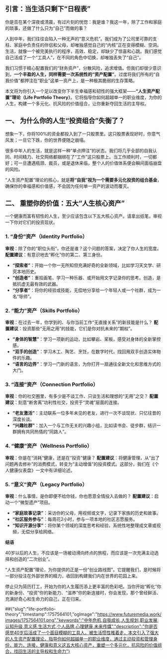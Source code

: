 ## **引言：当生活只剩下“日程表”**

你是否在某个深夜或清晨，有过片刻的恍惚：我是谁？我这一年，除了工作和家庭的琐事，还做了什么只为“自己”而做的事？

人到中年，我们往往会陷入一种无声的“意义危机”。我们成为了公司里可靠的支柱、家庭中负责任的伴侣和父母，却唯独感觉自己的“内核”正在变得模糊、空洞。生活，就像一个被完美执行的程序，高效、稳定，却缺少了惊喜和心跳。我们感觉自己活成了一个“工具人”，在不同的角色中切换，却唯独丢失了“自己”。

我们习惯于精心配置我们的“财务资产”，分散风险，追求增值。但我们却很少意识到，**一个丰盈的人生，同样需要一次系统性的“资产配置”**。过度将我们所有的“自我价值”都押注在“职业”这单一资产上，是一种极其脆弱的生存策略。

本文将为你引入一个足以改变你下半生幸福感和韧性的强大框架——**“人生资产配置”理论（Life Portfolio Theory）**。它将指导你如何超越单一的职业维度，为你的人生，构建一个多元化、抗风险的价值组合，让你重新夺回生活的主导权。

## **一、 为什么你的人生“投资组合”失衡了？**

想象一下，你将100%的资金都投入到了一只股票里。这只股票表现好时，你意气风发；一旦它下跌，你的世界便随之崩塌。

很多中年人的生活，就是这样一种“单点押注”的状态。我们将几乎全部的自我认同、时间精力、社交网络都捆绑在了“工作”这只股票上。当工作顺利时，一切都好；可一旦遭遇瓶颈、裁员，或是退休来临，整个人的价值体系便会瞬间面临崩盘的风险。

“人生资产配置”理论的核心，就是**将“自我”视为一个需要多元化投资的组合基金**，确保你的幸福感和价值感，不会因为任何单一资产的波动而覆灭。

## **二、 重塑你的价值：五大“人生核心资产”**

一个健康而富有韧性的人生，至少应该包含以下五大核心资产。请拿出纸笔，审视一下你对它们的投资现状。

### **1. “身份”资产（Identity Portfolio）**
**审视**：除了你的“职位头衔”，你还是谁？这个问题的答案，决定了你人生的宽度。
**配置建议**：有意识地去“孵化”你的第二、第三身份。
* **“探索者”**：开始一个你一无所知但充满好奇的全新领域，比如学习天文学、研究本地历史。
* **“创造者”**：重拾画笔、学习一种乐器、或开始用文字记录你的思考。创造，是抵抗虚无最有效的武器。
* **“分享者”**：将你的经验或技能，无偿地分享给一个年轻人或一个社群，成为一名“导师”。

### **2. “能力”资产（Skills Portfolio）**
**审视**：在过去一年，你学到的、与你当前工作“无直接关系”的新技能是什么？
**配置建议**：投资那些“无用之用”的技能，它们是你对抗未来的“期权”。
* **“身体的智慧”**：学习一项新的运动，比如攀岩、桨板，感受对身体的全新掌控感。
* **“双手的创造”**：学习木工、陶艺、烹饪，在数字时代，找回用双手创造实体物件的乐趣。
* **“语言的边界”**：学习一门新的语言，为你打开一扇通往全新文化和思维方式的大门。

### **3. “连接”资产（Connection Portfolio）**
**审视**：你的社交圈里，有多少是不谈工作、只谈生活和理想的“无用”之交？
**配置建议**：刻意“断舍离”功利性社交，投资于“灵魂”层面的连接。
* **“老友激活”**：主动联系一位多年未见的老友，进行一次不谈现状、只忆往昔的深度长谈。
* **“兴趣社群”**：加入一个与工作无关的兴趣小组，比如读书会、徒步群，结识一群拥有共同热情的“同路人”。

### **4. “健康”资产（Wellness Portfolio）**
**审视**：你是在“消耗”健康，还是在“投资”健康？
**配置建议**：将健康管理，从“出了问题再去修补”的消费模式，转变为“主动增值”的投资模式。这部分，我们在《个人健康仪表盘》一文中有详细论述。

### **5. “意义”资产（Legacy Portfolio）**
**审视**：什么事情，是你即便不给你钱，你也愿意全情投入去做的？
**配置建议**：启动一个“微型遗产”项目。
* **“家庭故事记录”**：采访你的父母，用视频或文字，记录下家族的历史和故事。
* **“社区服务参与”**：每周花2小时，参与一项本地的社区志愿服务。
* **“知识开源分享”**：将你某个领域的深度思考和经验，系统性地整理成文章或视频，无偿分享给网络。

**结语**

40岁以后的人生，不应该是一场被动滑向终点的旅程，而应该是一次充满主动选择和创造的“二次创业”。

“人生资产配置”理论，为你提供的正是一份“创业路线图”。它提醒我们，是时候将一部分投注在外部世界的精力，收回到构建我们内在世界的花园上来。

停止只为简历打工，开始为你的人生履历添上更丰富的色彩吧。当你开始“孵化”你的新身份、“投资”你的新能力、“滋养”你的新连接时，你会发现，那个曾经鲜活、充满好奇心和生命力的自己，正在归来。

##{"slug":"life-portfolio-theory","timestamp":1757564101,"ogImage":"https://www.futuremedia.work/images/1757564101.png","keywords":"中年危机,自我成长,人生规划,职业发展,认知升级,意义感,生活方式,个人品牌,心理健康,未来传媒","description":"你是否感觉40岁后活成了一个面目模糊的工具人，被生活惯性推着走，本文引入了强大的人生资产配置理论，指导你如何超越单一的职业维度，通过主动投资和管理身份，能力，连接，健康和意义这五大核心资产，重塑一个多元化，抗风险的价值组合，找回生活的主导权和生命力"}